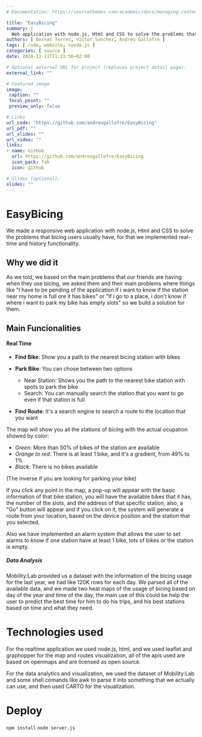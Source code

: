 ```yaml
---
# Documentation: https://sourcethemes.com/academic/docs/managing-content/

title: "EasyBicing"
summary: |
  Web application with node.js, Html and CSS to solve the problems that bicing users usually have
authors: [ Bernat Torres, Víctor Sanchez, Andreu Gallofre ]
tags: [ code, website, noode.js ]
categories: [ source ]
date: 2018-11-11T11:23:56+02:00

# Optional external URL for project (replaces project detail page).
external_link: ""

# Featured image
image:
 caption: ""
 focal_point: ""
 preview_only: false

# Links
url_code: "https://github.com/andreugallofre/EasyBicing"
url_pdf: ""
url_slides: ""
url_video: ""
links:
- name: GitHub
  url: https://github.com/andreugallofre/EasyBicing
  icon_pack: fab
  icon: github

# Slides (optional).
slides: ""
---
```


# EasyBicing

We made a responsive web application with node.js, Html and CSS to solve the problems that bicing users usually have, for that we implemented real-time and history functionality.

## Why we did it

As we told, we based on the main problems that our friends are having when they use bicing, we asked them and their main problems where things like "I have to be pending of the application if i want to know if the station near my home is full ore it has bikes" or "If i go to a place, i don't know if where i want to park my bike has empty slots" so we build a solution for them.

## Main Funcionalities

#### Real Time

* __Find Bike__: Show you a path to the nearest bicing station with bikes
* __Park Bike__: You can chose between two options
  * Near Station: Shows you the path to the nearest bike station with spots to park the bike
  * Search: You can manually search the station that you want to go even if that station is full
  
* __Find Route__: It's a search engine to search a route to the location that you want

The map will show you all the stations of bicing with the actual ocupation showed by color:
  
  * *Green*: More than 50% of bikes of the station are available
  * *Orange to red*: There is at least 1 bike, and it's a gradient, from 49% to 1%
  * *Black*: There is no bikes available
  
  (The inverse if you are looking for parking your bike)
  
 If you click any point in the map, a pop-up will appear with the basic information of that bike station, you will have the available bikes that it has, the number of the slots, and the address of that specific station, also, a "Go" button will appear and if you click on it, the system will generate a route from your location, based on the device position and the station that you selected.
 
 Also we have implemented an alarm system that allows the user to set alarms to know if one station have at least 1 bike, lots of bikes or the station is empty.
 
##### Data Analysis

  Mobility:Lab provided us a dataset with the information of the bicing usage for the last year, we had like 120K rows for each day. We parsed all of the available data, and we made two heat maps of the usage of bicing based on day of the year and time of the day, the main use of this could be help the user to predict the best time for him to do his trips, and his best stations based on time and what they need.
  
# Technologies used

  For the realtime application we used node.js, html, and we used leaflet and graphopper for the map and routes visualization, all of the apis used are based on openmaps and are licensed as open source.
  
  For the data analytics and visualization, we used the dataset of Mobility:Lab and some shell comands like awk to parse it into something that we actually can use, and then used CARTO for the visualization.

# Deploy

``` npm install ```
``` node server.js ```
